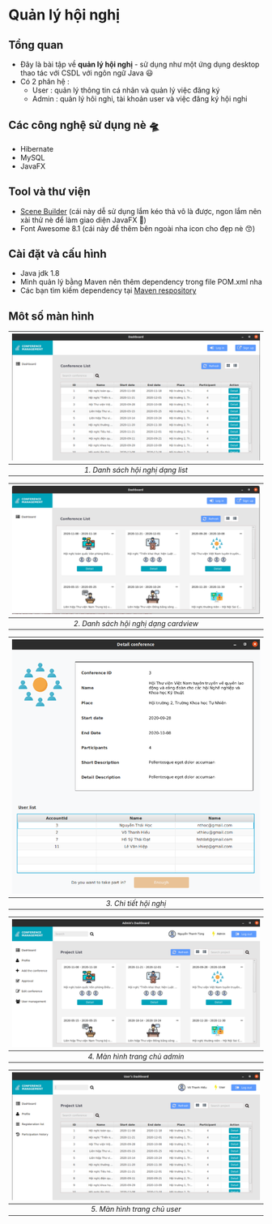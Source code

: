 <!-- @format -->

# Quản lý hội nghị

## Tổng quan

- Đây là bài tập về **quản lý hội nghị** - sử dụng như một ứng dụng desktop thao tác với CSDL với ngôn ngữ Java 😃
- Có 2 phân hệ :
  - User : quản lý thông tin cá nhân và quản lý việc đăng ký
  - Admin : quản lý hôi nghi, tài khoản user và việc đăng ký hội nghi

## Các công nghệ sử dụng nè 🛸

- Hibernate
- MySQL
- JavaFX

## Tool và thư viện
- [Scene Builder](https://gluonhq.com/products/scene-builder/) (cái này dễ sử dụng lắm kéo thả vô là được, ngon lắm nên xài thử nè để làm giao diện JavaFX 🤩)
- Font Awesome 8.1 (cái này để thêm bên ngoài nha icon cho đẹp nè 😙)

## Cài đặt và cấu hình

- Java jdk 1.8
- Mình quản lý bằng Maven nên thêm dependency trong file POM.xml nha
- Các bạn tìm kiếm dependency tại [Maven respository](https://mvnrepository.com/)

## Môt số màn hình
|  ![](readme/2020-08-21-14-18-45.png)  |
| :----------------------------: |
| _1. Danh sách hội nghị dạng list_ |


|  ![](readme/2020-08-21-14-21-02.png)  |
| :----------------------------: |
| _2. Danh sách hội nghị dạng cardview_ |


|  ![](readme/2020-08-21-14-22-36.png)  |
| :----------------------------: |
| _3. Chi tiết hội nghị_ |

|  ![](readme/2020-08-21-14-23-53.png)  |
| :----------------------------: |
| _4. Màn hình trang chủ admin_ |

|  ![](readme/2020-08-21-14-25-14.png)  |
| :----------------------------: |
| _5. Màn hình trang chủ user_ |


